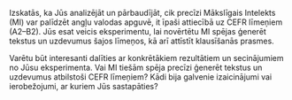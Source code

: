 Izskatās, ka Jūs analizējāt un pārbaudījāt, cik precīzi Mākslīgais Intelekts (MI) var palīdzēt angļu valodas apguvē, it īpaši attiecībā uz CEFR līmeņiem (A2–B2). Jūs esat veicis eksperimentu, lai novērtētu MI spējas ģenerēt tekstus un uzdevumus šajos līmeņos, kā arī attīstīt klausīšanās prasmes.

Varētu būt interesanti dalīties ar konkrētākiem rezultātiem un secinājumiem no Jūsu eksperimenta. Vai MI tiešām spēja precīzi ģenerēt tekstus un uzdevumus atbilstoši CEFR līmeņiem? Kādi bija galvenie izaicinājumi vai ierobežojumi, ar kuriem Jūs sastapāties?

